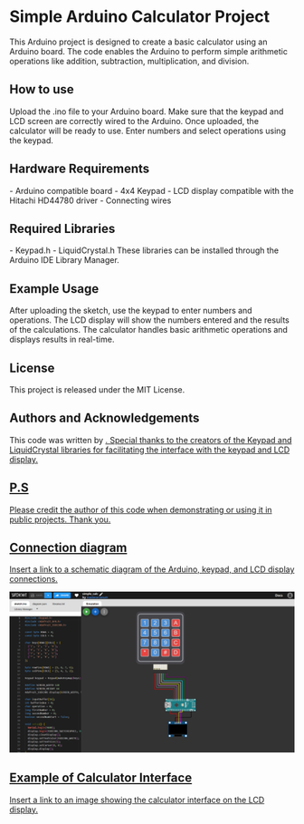 # Simple Arduino Calculator Project
This Arduino project is designed to create a basic calculator using an Arduino board. The code enables the Arduino to perform simple arithmetic operations like addition, subtraction, multiplication, and division.

<h2>How to use</h2>
Upload the .ino file to your Arduino board. Make sure that the keypad and LCD screen are correctly wired to the Arduino. Once uploaded, the calculator will be ready to use. Enter numbers and select operations using the keypad.
<h2>Hardware Requirements</h2>
- Arduino compatible board
- 4x4 Keypad
- LCD display compatible with the Hitachi HD44780 driver
- Connecting wires
<h2>Required Libraries</h2>
- Keypad.h
- LiquidCrystal.h
These libraries can be installed through the Arduino IDE Library Manager.
<h2>Example Usage</h2>
After uploading the sketch, use the keypad to enter numbers and operations. The LCD display will show the numbers entered and the results of the calculations. The calculator handles basic arithmetic operations and displays results in real-time.
<h2>License</h2>
This project is released under the MIT License.
<h2>Authors and Acknowledgements</h2>
This code was written by <a href="https://github.com/MasterArcanum">. Special thanks to the creators of the Keypad and LiquidCrystal libraries for facilitating the interface with the keypad and LCD display.
<h2>P.S</h2>
Please credit the author of this code when demonstrating or using it in public projects. Thank you.
<h2>Connection diagram</h2>
Insert a link to a schematic diagram of the Arduino, keypad, and LCD display connections.

![Scheme](https://github.com/MasterArcanum/Arduino_simple_calc/blob/main/simple_calc.png)

<h2>Example of Calculator Interface</h2>
Insert a link to an image showing the calculator interface on the LCD display.
